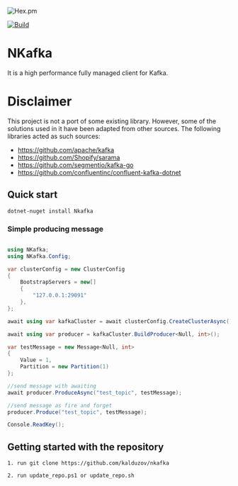 

![Hex.pm](https://img.shields.io/hexpm/l/apa)

[![Build](https://github.com/kalduzov/nkafka/actions/workflows/dotnet.yml/badge.svg)](https://github.com/kalduzov/nkafka/actions/workflows/dotnet.yml)

# NKafka

It is a high performance fully managed client for Kafka.

# Disclaimer

This project is not a port of some existing library. However, some of the solutions used in it have been adapted from other sources. The following libraries acted as such sources:

* https://github.com/apache/kafka
* https://github.com/Shopify/sarama
* https://github.com/segmentio/kafka-go
* https://github.com/confluentinc/confluent-kafka-dotnet

## Quick start

```dotnet-nuget install Nkafka```

### Simple producing message

```csharp

using NKafka;
using NKafka.Config;

var clusterConfig = new ClusterConfig
{
    BootstrapServers = new[]
    {
        "127.0.0.1:29091"
    },
};

await using var kafkaCluster = await clusterConfig.CreateClusterAsync();

await using var producer = kafkaCluster.BuildProducer<Null, int>();

var testMessage = new Message<Null, int>
{
    Value = 1,
    Partition = new Partition(1)
};

//send message with awaiting
await producer.ProduceAsync("test_topic", testMessage);

//send message as fire and forget
producer.Produce("test_topic", testMessage);

Console.ReadKey();

```

## Getting started with the repository

```
1. run git clone https://github.com/kalduzov/nkafka

2. run update_repo.ps1 or update_repo.sh 
```


